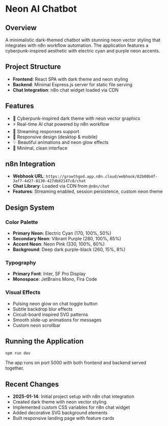 # Neon AI Chatbot

## Overview
A minimalistic dark-themed chatbot with stunning neon vector styling that integrates with n8n workflow automation. The application features a cyberpunk-inspired aesthetic with electric cyan and purple neon accents.

## Project Structure
- **Frontend**: React SPA with dark theme and neon styling
- **Backend**: Minimal Express.js server for static file serving
- **Chat Integration**: n8n chat widget loaded via CDN

## Features
- 🎨 Cyberpunk-inspired dark theme with neon vector graphics
- ⚡ Real-time AI chat powered by n8n workflow
- 🌊 Streaming responses support
- 📱 Responsive design (desktop & mobile)
- ✨ Beautiful animations and neon glow effects
- 🎯 Minimal, clean interface

## n8n Integration
- **Webhook URL**: `https://growthgod.app.n8n.cloud/webhook/82b00b4f-3af7-4d27-8130-427db82147c8/chat`
- **Chat Library**: Loaded via CDN from `@n8n/chat`
- **Features**: Streaming enabled, session persistence, custom neon theme

## Design System
### Color Palette
- **Primary Neon**: Electric Cyan (170, 100%, 50%)
- **Secondary Neon**: Vibrant Purple (280, 100%, 65%)
- **Accent Neon**: Neon Pink (330, 100%, 60%)
- **Background**: Deep dark purple-black (260, 15%, 8%)

### Typography
- **Primary Font**: Inter, SF Pro Display
- **Monospace**: JetBrains Mono, Fira Code

### Visual Effects
- Pulsing neon glow on chat toggle button
- Subtle backdrop blur effects
- Circuit-board inspired SVG patterns
- Smooth slide-up animations for messages
- Custom neon scrollbar

## Running the Application
```bash
npm run dev
```

The app runs on port 5000 with both frontend and backend served together.

## Recent Changes
- **2025-01-14**: Initial project setup with n8n chat integration
- Created dark theme with neon vector styling
- Implemented custom CSS variables for n8n chat widget
- Added decorative SVG background elements
- Built responsive landing page with feature cards
